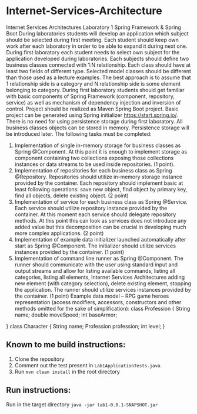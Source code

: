 # Internet-Services-Architecture

Internet Services
Architectures
Laboratory 1
Spring Framework & Spring Boot
During laboratories students will develop an application which subject should be selected
during first meeting. Each student should keep own work after each laboratory in order to
be able to expand it during next one.
During first laboratory each student needs to select own subject for the application
developed during laboratories. Each subjects should define two business classes
connected with 1:N relationship. Each class should have at least two fields of different
type. Selected model classes should be different than those used as a lecture examples.
The best approach is to assume that 1 relationship side is a category and N relationship
side is some element belonging to category.
During first laboratory students should get familiar with basic components of Spring
Framework (component, repository, service) as well as mechanism of dependency
injection and inversion of control. Project should be realized as Maven Spring Boot project.
Basic project can be generated using Spring initializer https://start.spring.io/.
There is no need for using persistence storage during first laboratory. All business classes
objects can be stored in memory. Persistence storage will be introduced later.
The following tasks must be completed:

1. Implementation of single in-memory storage for business classes as Spring
   @Component. At this point it is enough to implement storage as component
   containing two collections exposing those collections instances or data streams to
   be used inside repositories. (1 point).
2. Implementation of repositories for each business class as Spring @Repository.
   Repositories should utilize in-memory storage instance provided by the container.
   Each repository should implement basic at least following operations: save new
   object, find object by primary key, find all objects, delete existing object. (2 point)
3. Implementation of service for each business class as Spring @Service. Each
   service should utilize repository instance provided by the container. At this moment
   each service should delegate repository methods. At this point this can look as
   services does not introduce any added value but this decomposition can be crucial
   in developing much more complex applications. (2 point)
4. Implementation of example data initializer launched automatically after start as
   Spring @Component. The initializer should utilize services instances provided by
   the container. (1 point)
5. Implementation of command line runner as Spring @Component. The runner
   should communicate with the user using standard input and output streams and
   allow for listing available commands, listing all categories, listing all elements,
   Internet Services
   Architectures
   adding new element (with category selection), delete existing element, stopping the
   application. The runner should utilize services instances provided by the container.
   (1 point)
   Example data model – RPG game heroes representation (access modifiers, accessors,
   constructors and other methods omitted for the sake of simplification):
   class Profession {
   String name;
   double moveSpeed;
   int baseArmor;

}
class Character {
String name;
Profession profession;
int level;
}

## Known to me build instructions:

1. Clone the repository
2. Comment out the test present in `Lab1ApplicationTests.java`.
3. Run `mvn clean install` in the root directory

## Run instructions:

Run in the target directory `java -jar lab1-0.0.1-SNAPSHOT.jar`
